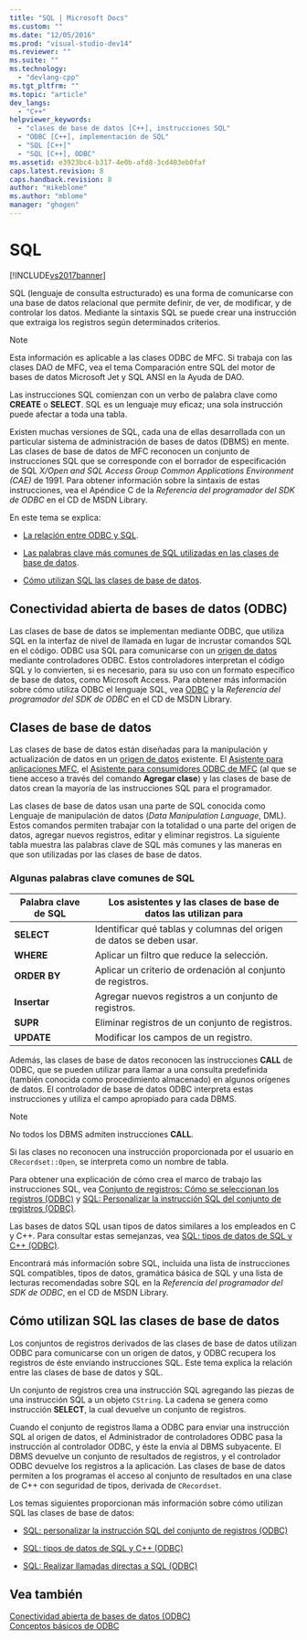 ```yaml
---
title: "SQL | Microsoft Docs"
ms.custom: ""
ms.date: "12/05/2016"
ms.prod: "visual-studio-dev14"
ms.reviewer: ""
ms.suite: ""
ms.technology: 
  - "devlang-cpp"
ms.tgt_pltfrm: ""
ms.topic: "article"
dev_langs: 
  - "C++"
helpviewer_keywords: 
  - "clases de base de datos [C++], instrucciones SQL"
  - "ODBC [C++], implementación de SQL"
  - "SQL [C++]"
  - "SQL [C++], ODBC"
ms.assetid: e3923bc4-b317-4e0b-afd8-3cd403eb0faf
caps.latest.revision: 8
caps.handback.revision: 8
author: "mikeblome"
ms.author: "mblome"
manager: "ghogen"
---
```

# SQL
[!INCLUDE[vs2017banner](../../assembler/inline/includes/vs2017banner.md)]

SQL \(lenguaje de consulta estructurado\) es una forma de comunicarse con una base de datos relacional que permite definir, de ver, de modificar, y de controlar los datos.  Mediante la sintaxis SQL se puede crear una instrucción que extraiga los registros según determinados criterios.  
  
> [!NOTE]
>  Esta información es aplicable a las clases ODBC de MFC.  Si trabaja con las clases DAO de MFC, vea el tema Comparación entre SQL del motor de bases de datos Microsoft Jet y SQL ANSI en la Ayuda de DAO.  
  
 Las instrucciones SQL comienzan con un verbo de palabra clave como **CREATE** o **SELECT**.  SQL es un lenguaje muy eficaz; una sola instrucción puede afectar a toda una tabla.  
  
 Existen muchas versiones de SQL, cada una de ellas desarrollada con un particular sistema de administración de bases de datos \(DBMS\) en mente.  Las clases de base de datos de MFC reconocen un conjunto de instrucciones SQL que se corresponde con el borrador de especificación de SQL *X\/Open and SQL Access Group Common Applications Environment \(CAE\)* de 1991.  Para obtener información sobre la sintaxis de estas instrucciones, vea el Apéndice C de la *Referencia del programador del* *SDK de ODBC* en el CD de MSDN Library.  
  
 En este tema se explica:  
  
-   [La relación entre ODBC y SQL](#_core_open_database_connectivity_.28.odbc.29).  
  
-   [Las palabras clave más comunes de SQL utilizadas en las clases de base de datos](#_core_the_database_classes).  
  
-   [Cómo utilizan SQL las clases de base de datos](#_core_how_the_database_classes_use_sql).  
  
##  <a name="_core_open_database_connectivity_.28.odbc.29"></a> Conectividad abierta de bases de datos \(ODBC\)  
 Las clases de base de datos se implementan mediante ODBC, que utiliza SQL en la interfaz de nivel de llamada en lugar de incrustar comandos SQL en el código.  ODBC usa SQL para comunicarse con un [origen de datos](../../data/odbc/data-source-odbc.md) mediante controladores ODBC.  Estos controladores interpretan el código SQL y lo convierten, si es necesario, para su uso con un formato específico de base de datos, como Microsoft Access.  Para obtener más información sobre cómo utiliza ODBC el lenguaje SQL, vea [ODBC](../../data/odbc/odbc-basics.md) y la *Referencia del programador del SDK de ODBC* en el CD de MSDN Library.  
  
##  <a name="_core_the_database_classes"></a> Clases de base de datos  
 Las clases de base de datos están diseñadas para la manipulación y actualización de datos en un [origen de datos](../../data/odbc/data-source-odbc.md) existente.  El [Asistente para aplicaciones MFC](../../mfc/reference/database-support-mfc-application-wizard.md), el [Asistente para consumidores ODBC de MFC](../../mfc/reference/adding-an-mfc-odbc-consumer.md) \(al que se tiene acceso a través del comando **Agregar clase**\) y las clases de base de datos crean la mayoría de las instrucciones SQL para el programador.  
  
 Las clases de base de datos usan una parte de SQL conocida como Lenguaje de manipulación de datos \(*Data Manipulation Language*, DML\).  Estos comandos permiten trabajar con la totalidad o una parte del origen de datos, agregar nuevos registros, editar y eliminar registros.  La siguiente tabla muestra las palabras clave de SQL más comunes y las maneras en que son utilizadas por las clases de base de datos.  
  
### Algunas palabras clave comunes de SQL  
  
|Palabra clave de SQL|Los asistentes y las clases de base de datos las utilizan para|  
|--------------------------|--------------------------------------------------------------------|  
|**SELECT**|Identificar qué tablas y columnas del origen de datos se deben usar.|  
|**WHERE**|Aplicar un filtro que reduce la selección.|  
|**ORDER BY**|Aplicar un criterio de ordenación al conjunto de registros.|  
|**Insertar**|Agregar nuevos registros a un conjunto de registros.|  
|**SUPR**|Eliminar registros de un conjunto de registros.|  
|**UPDATE**|Modificar los campos de un registro.|  
  
 Además, las clases de base de datos reconocen las instrucciones **CALL** de ODBC, que se pueden utilizar para llamar a una consulta predefinida \(también conocida como procedimiento almacenado\) en algunos orígenes de datos.  El controlador de base de datos ODBC interpreta estas instrucciones y utiliza el campo apropiado para cada DBMS.  
  
> [!NOTE]
>  No todos los DBMS admiten instrucciones **CALL**.  
  
 Si las clases no reconocen una instrucción proporcionada por el usuario en `CRecordset::Open`, se interpreta como un nombre de tabla.  
  
 Para obtener una explicación de cómo crea el marco de trabajo las instrucciones SQL, vea [Conjunto de registros: Cómo se seleccionan los registros \(ODBC\)](../../data/odbc/recordset-how-recordsets-select-records-odbc.md) y [SQL: Personalizar la instrucción SQL del conjunto de registros \(ODBC\)](../../data/odbc/sql-customizing-your-recordset’s-sql-statement-odbc.md).  
  
 Las bases de datos SQL usan tipos de datos similares a los empleados en C y C\+\+.  Para consultar estas semejanzas, vea [SQL: tipos de datos de SQL y C\+\+ \(ODBC\)](../../data/odbc/sql-sql-and-cpp-data-types-odbc.md).  
  
 Encontrará más información sobre SQL, incluida una lista de instrucciones SQL compatibles, tipos de datos, gramática básica de SQL y una lista de lecturas recomendadas sobre SQL en la *Referencia del programador del* *SDK de ODBC*, en el CD de MSDN Library.  
  
##  <a name="_core_how_the_database_classes_use_sql"></a> Cómo utilizan SQL las clases de base de datos  
 Los conjuntos de registros derivados de las clases de base de datos utilizan ODBC para comunicarse con un origen de datos, y ODBC recupera los registros de éste enviando instrucciones SQL.  Este tema explica la relación entre las clases de base de datos y SQL.  
  
 Un conjunto de registros crea una instrucción SQL agregando las piezas de una instrucción SQL a un objeto `CString`.  La cadena se genera como instrucción **SELECT**, la cual devuelve un conjunto de registros.  
  
 Cuando el conjunto de registros llama a ODBC para enviar una instrucción SQL al origen de datos, el Administrador de controladores ODBC pasa la instrucción al controlador ODBC, y éste la envía al DBMS subyacente.  El DBMS devuelve un conjunto de resultados de registros, y el controlador ODBC devuelve los registros a la aplicación.  Las clases de base de datos permiten a los programas el acceso al conjunto de resultados en una clase de C\+\+ con seguridad de tipos, derivada de `CRecordset`.  
  
 Los temas siguientes proporcionan más información sobre cómo utilizan SQL las clases de base de datos:  
  
-   [SQL: personalizar la instrucción SQL del conjunto de registros \(ODBC\)](../../data/odbc/sql-customizing-your-recordset’s-sql-statement-odbc.md)  
  
-   [SQL: tipos de datos de SQL y C\+\+ \(ODBC\)](../../data/odbc/sql-sql-and-cpp-data-types-odbc.md)  
  
-   [SQL: Realizar llamadas directas a SQL \(ODBC\)](../../data/odbc/sql-making-direct-sql-calls-odbc.md)  
  
## Vea también  
 [Conectividad abierta de bases de datos \(ODBC\)](../../data/odbc/open-database-connectivity-odbc.md)   
 [Conceptos básicos de ODBC](../../data/odbc/odbc-basics.md)